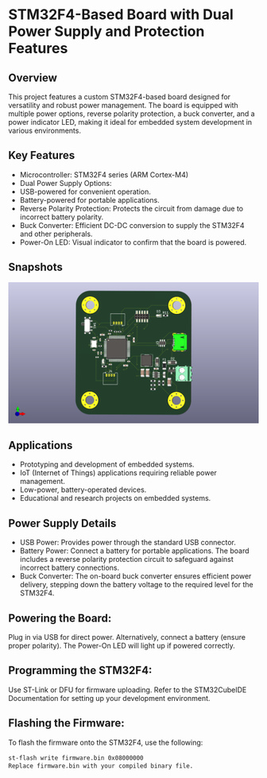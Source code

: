# STM32F4-Based Board with Dual Power Supply and Protection Features
## Overview
This project features a custom STM32F4-based board designed for versatility and robust power management. The board is equipped with multiple power options, reverse polarity protection, a buck converter, and a power indicator LED, making it ideal for embedded system development in various environments.

## Key Features
- Microcontroller: STM32F4 series (ARM Cortex-M4)
- Dual Power Supply Options:
- USB-powered for convenient operation.
- Battery-powered for portable applications.
- Reverse Polarity Protection: Protects the circuit from damage due to incorrect battery polarity.
- Buck Converter: Efficient DC-DC conversion to supply the STM32F4 and other peripherals.
- Power-On LED: Visual indicator to confirm that the board is powered.

## Snapshots
![STM32F4 Based Board](https://github.com/spyder5658/stm32f4_Buck_USB_board/blob/main/Stm32F4_based_board.png)
## Applications
- Prototyping and development of embedded systems.
- IoT (Internet of Things) applications requiring reliable power management.
- Low-power, battery-operated devices.
- Educational and research projects on embedded systems.
## Power Supply Details
- USB Power: Provides power through the standard USB connector.
- Battery Power: Connect a battery for portable applications. The board includes a reverse polarity protection circuit to safeguard against incorrect battery connections.
- Buck Converter: The on-board buck converter ensures efficient power delivery, stepping down the battery voltage to the required level for the STM32F4.


## Powering the Board:
Plug in via USB for direct power.
Alternatively, connect a battery (ensure proper polarity).
The Power-On LED will light up if powered correctly.
## Programming the STM32F4:
Use ST-Link or DFU for firmware uploading.
Refer to the STM32CubeIDE Documentation for setting up your development environment.
## Flashing the Firmware:
To flash the firmware onto the STM32F4, use the following:
```
st-flash write firmware.bin 0x08000000
Replace firmware.bin with your compiled binary file.
```

